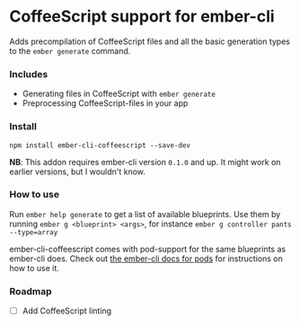 # CoffeeScript support for ember-cli
Adds precompilation of CoffeeScript files and all the basic generation
types to the `ember generate` command.

### Includes
- Generating files in CoffeeScript with `ember generate`
- Preprocessing CoffeeScript-files in your app

### Install
```
npm install ember-cli-coffeescript --save-dev
```

**NB**: This addon requires ember-cli version `0.1.0` and up. It might work on
earlier versions, but I wouldn't know.

### How to use
Run `ember help generate` to get a list of available blueprints.
Use them by running `ember g <blueprint> <args>`, for instance `ember g
controller pants --type=array`

ember-cli-coffeescript comes with pod-support for the same blueprints as ember-cli
does. Check out [the ember-cli docs for pods](http://www.ember-cli.com/#pods)
for instructions on how to use it.

### Roadmap
- [ ] Add CoffeeScript linting
